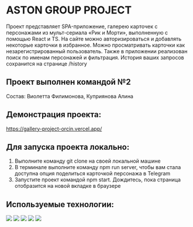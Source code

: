 # ASTON GROUP PROJECT

Проект представляет SPA-приложение, галерею карточек с персонажами из мульт-сериала «Рик и Морти», выполненную с помощью React и TS. На сайте можно авторизироваться и добавлять некоторые карточки в избранное. Можно просматривать карточки как незарегистрированный пользователь. Также в приложении реализован поиск по именам персонажей и фильтрация. История ваших запросов сохранится на странице /history

## Проект выполнен командой №2  
Состав: Виолетта Филимонова, Куприянова Алина

## Демонстрация проекта: 
https://gallery-project-orcin.vercel.app/

## Для запуска проекта локально:
1. Выполните команду git clone на своей локальной машине
2. В терминале выполните команду npm run server, чтобы вам стала доступна опция поделиться карточкой персонажа в Telegram
3. Запустите проект командой npm start. Дождитесь, пока страница отобразится на новой вкладке в браузере

## Используемые технологии:
<img src="https://ziadoua.github.io/m3-Markdown-Badges/badges/TailwindCSS/tailwindcss1.svg"> <img src="https://ziadoua.github.io/m3-Markdown-Badges/badges/React/react1.svg"> <img src="https://ziadoua.github.io/m3-Markdown-Badges/badges/Redux/redux1.svg"> <img src="https://ziadoua.github.io/m3-Markdown-Badges/badges/TypeScript/typescript1.svg"> <img src="https://ziadoua.github.io/m3-Markdown-Badges/badges/Axios/axios1.svg">
